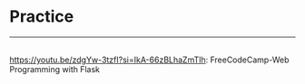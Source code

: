 # Practice
-----------------
<br> https://youtu.be/zdgYw-3tzfI?si=IkA-66zBLhaZmTlh: FreeCodeCamp-Web Programming with Flask
